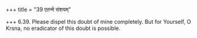 +++
title = "39 एतन्मे संशयम्"

+++
6.39. Please dispel this doubt of mine completely. But for Yourself, O
Krsna, no eradicator of this doubt is possible.
